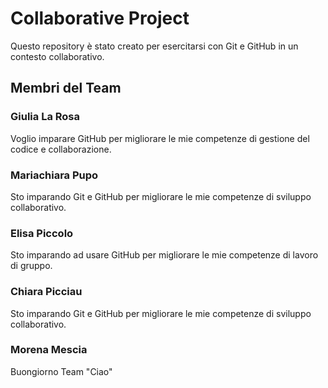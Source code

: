 # Collaborative Project
Questo repository è stato creato per esercitarsi con Git e GitHub in un contesto collaborativo.

## Membri del Team

### Giulia La Rosa
Voglio imparare GitHub per migliorare le mie competenze di gestione del codice e collaborazione.

### Mariachiara Pupo
Sto imparando Git e GitHub per migliorare le mie competenze di sviluppo collaborativo.

### Elisa Piccolo
Sto imparando ad usare GitHub per migliorare le mie competenze di lavoro di gruppo.

### Chiara Picciau
Sto imparando Git e GitHub per migliorare le mie competenze di sviluppo collaborativo.

### Morena Mescia
Buongiorno Team
"Ciao" 
